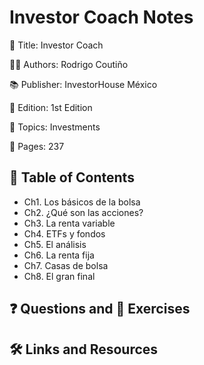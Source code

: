 # Investor Coach Notes

📕 Title: Investor Coach

👨‍💻 Authors: Rodrigo Coutiño

📚 Publisher: InvestorHouse México

🎯 Edition: 1st Edition

💾 Topics: Investments

📄 Pages: 237

## 📝 Table of Contents

- Ch1. Los básicos de la bolsa
- Ch2. ¿Qué son las acciones?
- Ch3. La renta variable
- Ch4. ETFs y fondos
- Ch5. El análisis
- Ch6. La renta fija
- Ch7. Casas de bolsa
- Ch8. El gran final

## ❓ Questions and 💪 Exercises

## 🛠️ Links and Resources
